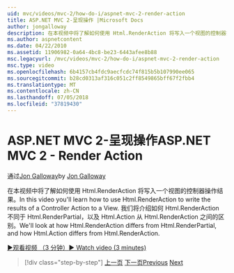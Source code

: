 ```yaml
---
uid: mvc/videos/mvc-2/how-do-i/aspnet-mvc-2-render-action
title: ASP.NET MVC 2-呈现操作 |Microsoft Docs
author: jongalloway
description: 在本视频中将了解如何使用 Html.RenderAction 将写入一个视图的控制器操作结果。 我们将看一下 Html.RenderAction 有何不同 fr...
ms.author: aspnetcontent
ms.date: 04/22/2010
ms.assetid: 11906982-0a64-4bc8-be23-6443afee8b88
msc.legacyurl: /mvc/videos/mvc-2/how-do-i/aspnet-mvc-2-render-action
msc.type: video
ms.openlocfilehash: 6b4157cb4fdc9aecfcdc74f815b5b107990ee065
ms.sourcegitcommit: b28cd0313af316c051c2ff8549865bff67f2fbb4
ms.translationtype: MT
ms.contentlocale: zh-CN
ms.lasthandoff: 07/05/2018
ms.locfileid: "37819430"
---
```

<a name="aspnet-mvc-2---render-action"></a><span data-ttu-id="aec40-104">ASP.NET MVC 2-呈现操作</span><span class="sxs-lookup"><span data-stu-id="aec40-104">ASP.NET MVC 2 - Render Action</span></span>
====================
<span data-ttu-id="aec40-105">通过[Jon Galloway](https://github.com/jongalloway)</span><span class="sxs-lookup"><span data-stu-id="aec40-105">by [Jon Galloway](https://github.com/jongalloway)</span></span>

<span data-ttu-id="aec40-106">在本视频中将了解如何使用 Html.RenderAction 将写入一个视图的控制器操作结果。</span><span class="sxs-lookup"><span data-stu-id="aec40-106">In this video you'll learn how to use Html.RenderAction to write the results of a Controller Action to a View.</span></span> <span data-ttu-id="aec40-107">我们将介绍如何 Html.RenderAction 不同于 Html.RenderPartial，以及 Html.Action 从 Html.RenderAction 之间的区别。</span><span class="sxs-lookup"><span data-stu-id="aec40-107">We'll look at how Html.RenderAction differs from Html.RenderPartial, and how Html.Action differs from Html.RenderAction.</span></span>

[<span data-ttu-id="aec40-108">&#9654;观看视频 （3 分钟）</span><span class="sxs-lookup"><span data-stu-id="aec40-108">&#9654; Watch video (3 minutes)</span></span>](https://channel9.msdn.com/Blogs/ASP-NET-Site-Videos/aspnet-mvc-2-render-action)

> [!div class="step-by-step"]
> <span data-ttu-id="aec40-109">[上一页](aspnet-mvc-2-areas.md)
> [下一页](5-minute-introduction-to-aspnet-mvc.md)</span><span class="sxs-lookup"><span data-stu-id="aec40-109">[Previous](aspnet-mvc-2-areas.md)
[Next](5-minute-introduction-to-aspnet-mvc.md)</span></span>
